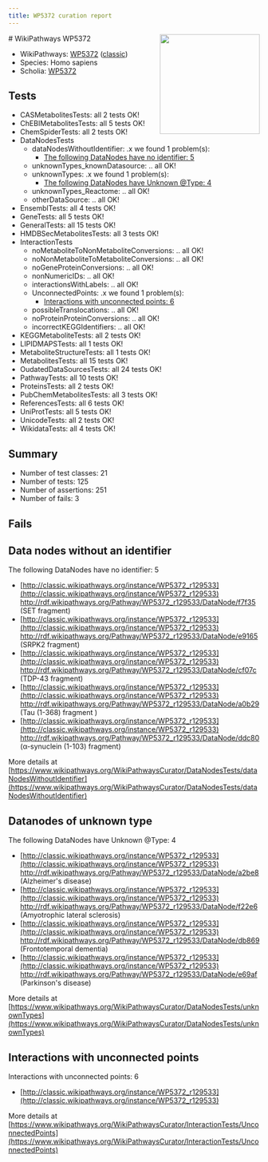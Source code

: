 ```yaml
---
title: WP5372 curation report
---
```


<img style="float: right; width: 200px" src="https://upload.wikimedia.org/wikipedia/commons/thumb/8/83/Wplogo_with_text_500.png/640px-Wplogo_with_text_500.png" />
# WikiPathways WP5372

* WikiPathways: [WP5372](https://wikipathways.org/pathways/WP5372) ([classic](https://classic.wikipathways.org/instance/WP5372))
* Species: Homo sapiens
* Scholia: [WP5372](https://scholia.toolforge.org/wikipathways/WP5372)
## Tests
* CASMetabolitesTests: all 2 tests OK!
* ChEBIMetabolitesTests: all 5 tests OK!
* ChemSpiderTests: all 2 tests OK!
* DataNodesTests
    * dataNodesWithoutIdentifier: .x we found 1 problem(s):
        * [The following DataNodes have no identifier: 5](#d2d32fa4)
    * unknownTypes_knownDatasource: .. all OK!
    * unknownTypes: .x we found 1 problem(s):
        * [The following DataNodes have Unknown @Type: 4](#839973e2)
    * unknownTypes_Reactome: .. all OK!
    * otherDataSource: .. all OK!
* EnsemblTests: all 4 tests OK!
* GeneTests: all 5 tests OK!
* GeneralTests: all 15 tests OK!
* HMDBSecMetabolitesTests: all 3 tests OK!
* InteractionTests
    * noMetaboliteToNonMetaboliteConversions: .. all OK!
    * noNonMetaboliteToMetaboliteConversions: .. all OK!
    * noGeneProteinConversions: .. all OK!
    * nonNumericIDs: .. all OK!
    * interactionsWithLabels: .. all OK!
    * UnconnectedPoints: .x we found 1 problem(s):
        * [Interactions with unconnected points: 6](#35a61ade)
    * possibleTranslocations: .. all OK!
    * noProteinProteinConversions: .. all OK!
    * incorrectKEGGIdentifiers: .. all OK!
* KEGGMetaboliteTests: all 2 tests OK!
* LIPIDMAPSTests: all 1 tests OK!
* MetaboliteStructureTests: all 1 tests OK!
* MetabolitesTests: all 15 tests OK!
* OudatedDataSourcesTests: all 24 tests OK!
* PathwayTests: all 10 tests OK!
* ProteinsTests: all 2 tests OK!
* PubChemMetabolitesTests: all 3 tests OK!
* ReferencesTests: all 6 tests OK!
* UniProtTests: all 5 tests OK!
* UnicodeTests: all 2 tests OK!
* WikidataTests: all 4 tests OK!


## Summary

* Number of test classes: 21
* Number of tests: 125
* Number of assertions: 251
* Number of fails: 3

## Fails

<a name="d2d32fa4" />

## Data nodes without an identifier

The following DataNodes have no identifier: 5

* [http://classic.wikipathways.org/instance/WP5372_r129533](http://classic.wikipathways.org/instance/WP5372_r129533) http://rdf.wikipathways.org/Pathway/WP5372_r129533/DataNode/f7f35 (SET fragment)
* [http://classic.wikipathways.org/instance/WP5372_r129533](http://classic.wikipathways.org/instance/WP5372_r129533) http://rdf.wikipathways.org/Pathway/WP5372_r129533/DataNode/e9165 (SRPK2 fragment)
* [http://classic.wikipathways.org/instance/WP5372_r129533](http://classic.wikipathways.org/instance/WP5372_r129533) http://rdf.wikipathways.org/Pathway/WP5372_r129533/DataNode/cf07c (TDP-43 fragment)
* [http://classic.wikipathways.org/instance/WP5372_r129533](http://classic.wikipathways.org/instance/WP5372_r129533) http://rdf.wikipathways.org/Pathway/WP5372_r129533/DataNode/a0b29 (Tau (1-368) fragment
)
* [http://classic.wikipathways.org/instance/WP5372_r129533](http://classic.wikipathways.org/instance/WP5372_r129533) http://rdf.wikipathways.org/Pathway/WP5372_r129533/DataNode/ddc80 (α-synuclein (1-103) fragment)


More details at [https://www.wikipathways.org/WikiPathwaysCurator/DataNodesTests/dataNodesWithoutIdentifier](https://www.wikipathways.org/WikiPathwaysCurator/DataNodesTests/dataNodesWithoutIdentifier)

<a name="839973e2" />

## Datanodes of unknown type

The following DataNodes have Unknown @Type: 4

* [http://classic.wikipathways.org/instance/WP5372_r129533](http://classic.wikipathways.org/instance/WP5372_r129533) http://rdf.wikipathways.org/Pathway/WP5372_r129533/DataNode/a2be8 (Alzheimer's disease)
* [http://classic.wikipathways.org/instance/WP5372_r129533](http://classic.wikipathways.org/instance/WP5372_r129533) http://rdf.wikipathways.org/Pathway/WP5372_r129533/DataNode/f22e6 (Amyotrophic lateral 
sclerosis)
* [http://classic.wikipathways.org/instance/WP5372_r129533](http://classic.wikipathways.org/instance/WP5372_r129533) http://rdf.wikipathways.org/Pathway/WP5372_r129533/DataNode/db869 (Frontotemporal dementia)
* [http://classic.wikipathways.org/instance/WP5372_r129533](http://classic.wikipathways.org/instance/WP5372_r129533) http://rdf.wikipathways.org/Pathway/WP5372_r129533/DataNode/e69af (Parkinson's disease)


More details at [https://www.wikipathways.org/WikiPathwaysCurator/DataNodesTests/unknownTypes](https://www.wikipathways.org/WikiPathwaysCurator/DataNodesTests/unknownTypes)

<a name="35a61ade" />

## Interactions with unconnected points

Interactions with unconnected points: 6

* [http://classic.wikipathways.org/instance/WP5372_r129533](http://classic.wikipathways.org/instance/WP5372_r129533)


More details at [https://www.wikipathways.org/WikiPathwaysCurator/InteractionTests/UnconnectedPoints](https://www.wikipathways.org/WikiPathwaysCurator/InteractionTests/UnconnectedPoints)

